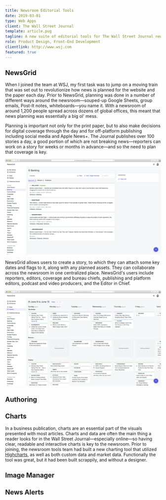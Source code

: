 ```yaml
---
title: Newsroom Editorial Tools
date: 2019-03-01
type: Web Apps
client: The Wall Street Journal
template: article.pug
tagline: A new suite of editorial tools for The Wall Street Journal newsroom for planning, image management, charting, sending push alerts and authoring.
role: Product Design, Front-End Development
clientlink: http://www.wsj.com
featured: true
---
```


## NewsGrid

When I joined the team at WSJ, my first task was to jump on a moving train that was set out to revolutionize how news is planned for the website and the paper each day. Prior to NewsGrid, planning was done in a number of different ways around the newsroom—souped-up Google Sheets, group emails, Post-It notes, whiteboards—you name it. With a newsroom of around 1,200 people spread across dozens of global offices, this meant that news planning was essentially a big ol' mess.

Planning is important not only for the print paper, but to also make decisions for digital coverage through the day and for off-platform publishing including social media and Apple News+. The Journal publishes over 100 stories a day, a good portion of which are not breaking news—reporters can work on a story for weeks or months in advance—and so the need to plan that coverage is key.

![Weekly planning view in NewsGrid](newsgrid-weekly.png "Weekly planning view in NewsGrid")

NewsGrid allows users to create a story, to which they can attach some key dates and flags to it, along with any planned assets. They can collaborate across the newsroom in one centralized place. NewsGrid's users include reporters, editors, coverage and bureau chiefs, publishing and platform editors, podcast and video producers, and the Editor in Chief.

![Bureau planning view in NewsGrid](newsgrid-buro.png "Bureau planning view in NewsGrid")

## Authoring

## Charts

In a business publication, charts are an essential part of the visuals presented with most articles. Charts and data are often the main thing a reader looks for in the Wall Street Journal—especially online—so having clear, readable and interactive charts is key to the newsroom. Prior to joining, the newsroom tools team had built a new charting tool that utilized [Highcharts](https://www.highcharts.com), as well as both custom data and market data. Functionally the tool was great, but it had been built scrappily, and without a designer.

## Image Manager

## News Alerts
